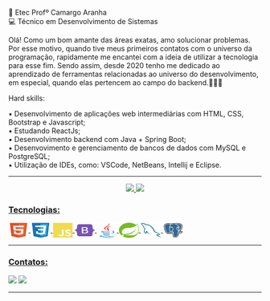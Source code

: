 
📍 Etec Profº Camargo Aranha<br>
💻 Técnico em Desenvolvimento de Sistemas<br>

Olá! Como um bom amante das áreas exatas, amo solucionar problemas. Por esse motivo, quando tive meus primeiros contatos com o universo da programação, rapidamente me encantei com a ideia de utilizar a tecnologia para esse fim. Sendo assim, desde 2020 tenho me dedicado ao aprendizado de ferramentas relacionadas ao universo do desenvolvimento, em especial, quando elas pertencem ao campo do backend.👨🏻‍💻<br>

Hard skills:<br>

▪ Desenvolvimento de aplicações web intermediárias com HTML, CSS, Bootstrap e Javascript;<br>
▪ Estudando ReactJs;<br>
▪ Desenvolvimento backend com Java + Spring Boot;<br>
▪ Desenvovimento e gerenciamento de bancos de dados com MySQL e PostgreSQL;<br>
▪ Utilização de IDEs, como: VSCode, NetBeans, Intellij e Eclipse.<br>
<hr>

<div align="center">
  <a href="https://github.com/luccasbg/">
  <img height="150em" src="https://github-readme-stats.vercel.app/api?username=luccasbg&show_icons=true&theme=tokyonight&count_private=true"/>
  <img height="150em" src="https://github-readme-stats.vercel.app/api/top-langs/?username=luccasbg&layout=compact&langs_count=7&theme=tokyonight"/>
</div>
  
<div style="display: inline_block">
  <h3>Tecnologias:</h3>

  <img align="center" alt="Luccas-HTML" height="30" width="40" src="https://raw.githubusercontent.com/devicons/devicon/master/icons/html5/html5-original.svg">
  <img align="center" alt="Luccas-CSS" height="30" width="40" src="https://raw.githubusercontent.com/devicons/devicon/master/icons/css3/css3-original.svg">
  <img align="center" alt="Luccas-Js" height="30" width="40" src="https://raw.githubusercontent.com/devicons/devicon/master/icons/javascript/javascript-plain.svg">
  <img align="center" alt="Luccas-Bootstrap" height="30" width="40" src="https://raw.githubusercontent.com/devicons/devicon/master/icons/bootstrap/bootstrap-plain.svg">
  <img align="center" alt="Luccas-Java" height="30" width="40" src="https://github.com/devicons/devicon/blob/master/icons/java/java-original.svg">
  <img align="center" alt="Luccas-SpringBoot" height="30" width="40" src="https://github.com/devicons/devicon/blob/master/icons/spring/spring-original.svg">
  <img align="center" alt="Luccas-MySQL" height="30" width="40" src="https://github.com/devicons/devicon/blob/master/icons/mysql/mysql-original.svg">
  <img align="center" alt="Luccas-PostgreSQL" height="30" width="40" src="https://github.com/devicons/devicon/blob/master/icons/postgresql/postgresql-original.svg">
</div>
<hr>
  
<div> 
  
  <h3>Contatos:</h3>
  
  <a href = "mailto:contato.luccasguimaraes@gmail.com" target="_blank"><img src="https://img.shields.io/badge/-Gmail-%23333?style=for-the-badge&logo=gmail&logoColor=white" target="_blank"></a>
  <a href="https://www.linkedin.com/in/luccasguimaraes/" target="_blank"><img src="https://img.shields.io/badge/-LinkedIn-%230077B5?style=for-the-badge&logo=linkedin&logoColor=white" target="_blank"></a> 
  
<hr>
  
</div>
